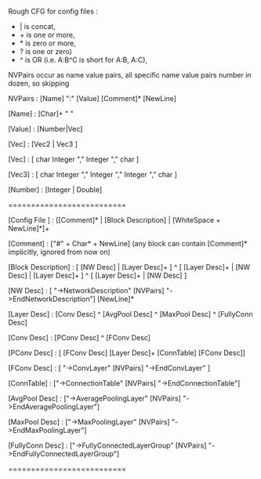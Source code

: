 Rough CFG for config files :

* | is concat, 
* \+ is one or more, 
* \* is zero or more, 
* ? is one or zero)
* ^ is OR (i.e. A:B^C is short for A:B, A:C), 

NVPairs occur as name value pairs, all specific name value pairs number in dozen, so skipping

NVPairs : [Name] ":" [Value] [Comment]* [NewLine]

[Name]  : [Char]+ " "

[Value] : [Number|Vec]

[Vec] : [Vec2 | Vec3 ]

[Vec] : [ char Integer "," Integer "," char ]

[Vec3] : [ char Integer "," Integer "," Integer "," char ]

[Number] : [Integer | Double] 

==========================

[Config File ] :  [[Comment]* | [Block Description] | [WhiteSpace + NewLine]*]+

[Comment] : ["#" + Char* + NewLine] (any block can contain [Comment]* implicitly, ignored from now on)
 
[Block Description] : [ [NW Desc] |  [Layer Desc]+ ] ^ [ [Layer Desc]+ | [NW Desc] | [Layer Desc]+ ] ^ [ [Layer Desc]+ | [NW Desc] ]

[NW Desc] : [ "->NetworkDescription" [NVPairs] "->EndNetworkDescription"] [NewLine]*

[Layer Desc] : [Conv Desc] ^ [AvgPool Desc] ^ [MaxPool Desc] ^ [FullyConn Desc]

[Conv Desc] : [PConv Desc] ^ [FConv Desc]

[PConv Desc] : [  [FConv Desc] [Layer Desc]+ [ConnTable] [FConv Desc]]

[FConv Desc] : [  "->ConvLayer" [NVPairs] "->EndConvLayer" ]

[ConnTable] : ["->ConnectionTable" [NVPairs] "->EndConnectionTable"]

[AvgPool Desc] : ["->AveragePoolingLayer" [NVPairs] "->EndAveragePoolingLayer"]

[MaxPool Desc] : ["->MaxPoolingLayer" [NVPairs] "->EndMaxPoolingLayer"]

[FullyConn Desc] : ["->FullyConnectedLayerGroup" [NVPairs] "->EndFullyConnectedLayerGroup"]


==========================

